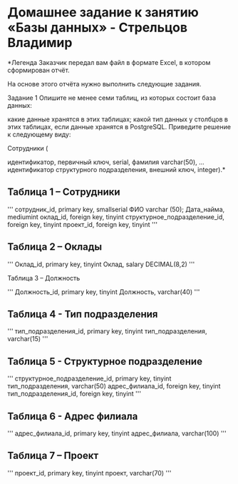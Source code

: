 # Домашнее задание к занятию «Базы данных» - Стрельцов Владимир

*Легенда
Заказчик передал вам файл в формате Excel, в котором сформирован отчёт.

На основе этого отчёта нужно выполнить следующие задания.

Задание 1
Опишите не менее семи таблиц, из которых состоит база данных:

какие данные хранятся в этих таблицах;
какой тип данных у столбцов в этих таблицах, если данные хранятся в PostgreSQL.
Приведите решение к следующему виду:

Сотрудники (

идентификатор, первичный ключ, serial,
фамилия varchar(50),
...
идентификатор структурного подразделения, внешний ключ, integer).*


## Таблица  1 – Сотрудники

'''
сотрудник_id, primary key, smallserial
ФИО varchar (50);
Дата_найма, mediumint
оклад_id, foreign key, tinyint
структурное_подразделение_id, foreign key, tinyint
проект_id, foreign key, tinyint
'''

## Таблица 2 – Оклады

'''
Оклад_id, primary key, tinyint
Оклад, salary DECIMAL(8,2)
'''

Таблица 3 – Должность

'''
Должность_id, primary key, tinyint
Должность, varchar(40)
'''

## Таблица  4 - Тип подразделения

'''
тип_подразделения_id, primary key, tinyint
тип_подразделения, varchar(15)
'''

## Таблица 5 - Структурное подразделение

'''
структурное_подразделение_id, primary key, tinyint
тип_подразделения, varchar(50)
адрес_филиала_id, foreign key, tinyint 
тип_подразделения_id, foreign key, tinyint
'''

## Таблица 6 - Адрес филиала

'''
адрес_филиала_id, primary key, tinyint
адрес_филиала, varchar(100)
'''

## Таблица 7 – Проект

'''
проект_id, primary key, tinyint
проект, varchar(70)
'''


